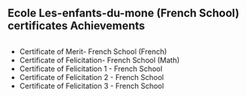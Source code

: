 ## Ecole Les-enfants-du-mone (French School) certificates Achievements <h2>
* Certificate of Merit- French School (French)
* Certificate of Felicitation- French School (Math)
* Certificate of Felicitation 1 - French School
* Certificate of Felicitation 2 - French School
* Certificate of Felicitation 3 - French School
